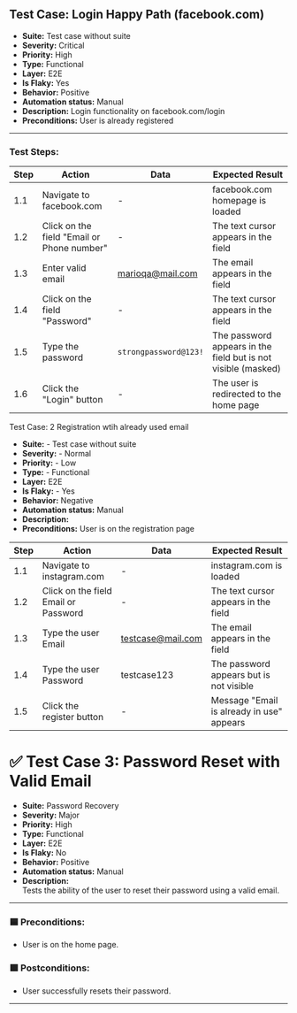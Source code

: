 ##  Test Case: Login Happy Path (facebook.com)

- **Suite:** Test case without suite  
- **Severity:** Critical  
- **Priority:** High  
- **Type:** Functional  
- **Layer:** E2E  
- **Is Flaky:** Yes  
- **Behavior:** Positive  
- **Automation status:** Manual  
- **Description:** Login functionality on facebook.com/login  
- **Preconditions:** User is already registered  

---

###  Test Steps:

| Step | Action | Data | Expected Result |
|------|--------|------|-----------------|
| 1.1 | Navigate to facebook.com | - | facebook.com homepage is loaded |
| 1.2 | Click on the field "Email or Phone number" | - | The text cursor appears in the field |
| 1.3 | Enter valid email | marioqa@mail.com | The email appears in the field |
| 1.4 | Click on the field "Password" | - | The text cursor appears in the field |
| 1.5 | Type the password | `strongpassword@123!` | The password appears in the field but is not visible (masked) |
| 1.6 | Click the "Login" button | - | The user is redirected to the home page |


Test Case: 2 Registration wtih already used email

- **Suite:** - Test case without suite  
- **Severity:** - Normal
- **Priority:** - Low
- **Type:** - Functional 
- **Layer:** E2E
- **Is Flaky:** - Yes
- **Behavior:** Negative
- **Automation status:** Manual
- **Description:** 
- **Preconditions:** User is on the registration page

  

  
 | Step | Action                      | Data            | Expected Result                              |
|-------|----------------------------|-----------------|---------------------------------------------|
| 1.1   | Navigate to instagram.com    | -               | instagram.com is loaded                      |
| 1.2   | Click on the field Email or Password | -       | The text cursor appears in the field        |
| 1.3   | Type the user Email          | testcase@mail.com | The email appears in the field               |
| 1.4   | Type the user Password       | testcase123      | The password appears but is not visible      |
| 1.5   | Click the register button    | -                | Message "Email is already in use" appears    |




# ✅ Test Case 3: Password Reset with Valid Email

- **Suite:** Password Recovery  
- **Severity:** Major  
- **Priority:** High  
- **Type:** Functional  
- **Layer:** E2E  
- **Is Flaky:** No  
- **Behavior:** Positive  
- **Automation status:** Manual  
- **Description:**  
Tests the ability of the user to reset their password using a valid email.

---

### 🟦 Preconditions:
- User is on the home page.

### 🟩 Postconditions:
- User successfully resets their password.

---
